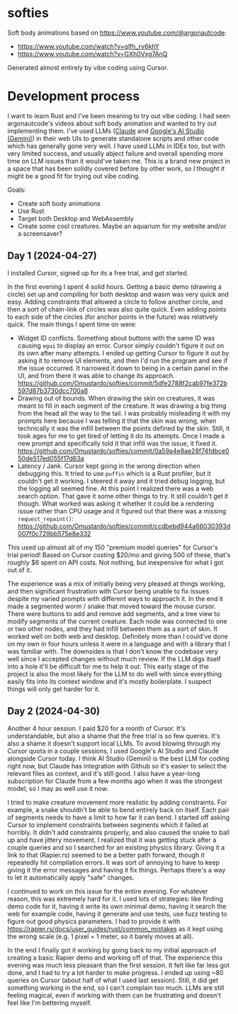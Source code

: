 # softies

Soft body animations based on https://www.youtube.com/@argonautcode:
* https://www.youtube.com/watch?v=qlfh_rv6khY
* https://www.youtube.com/watch?v=GXh0Vxg7AnQ

Generated almost entirely by vibe coding using Cursor.

# Development process

I want to learn Rust and I've been meaning to try out vibe coding. I had seen argonautcode's videos about soft body animation and wanted to try out implementing them. I've used LLMs ([Claude](https://claude.ai/new) and [Google's AI Studio (Gemini)](https://aistudio.google.com/prompts/new_chat)) in their web UIs to generate standalone scripts and other code which has generally gone very well. I have used LLMs in IDEs too, but with very limited success, and usually abject failure and overall spending more time on LLM issues than it would've taken me. This is a brand new project in a space that has been solidly covered before by other work, so I thought it might be a good fit for trying out vibe coding.

Goals:
* Create soft body animations
* Use Rust
* Target both Desktop and WebAssembly
* Create some cool creatures. Maybe an aquarium for my website and/or a screensaver?

## Day 1 (2024-04-27)

I installed Cursor, signed up for its a free trial, and got started.

In the first evening I spent 4 solid hours. Getting a basic demo (drawing a circle) set up and compiling for both desktop and wasm was very quick and easy. Adding constraints that allowed a circle to follow another circle, and then a sort of chain-link of circles was also quite quick. Even adding points to each side of the circles (for anchor points in the future) was relatively quick. The main things I spent time on were:
* Widget ID conflicts. Something about buttons with the same ID was causing `egui` to display an error. Cursor simply couldn't figure it out on its own after many attempts. I ended up getting Cursor to figure it out by asking it to remove UI elements, and then I'd run the program and see if the issue occurred. It narrowed it down to being in a certain panel in the UI, and from there it was able to change its approach. https://github.com/Omustardo/softies/commit/5dfe2788f2cab97fe372b597d87b3730dcc700a8
* Drawing out of bounds. When drawing the skin on creatures, it was meant to fill in each segment of the creature. It was drawing a big thing from the head all the way to the tail. I was probably misleading it with my prompts here because I was telling it that the skin was wrong, when technically it was the infill between the points defined by the skin. Still, it took ages for me to get tired of letting it do its attempts. Once I made a new prompt and specifically told it that infill was the issue, it fixed it. https://github.com/Omustardo/softies/commit/0a59a4e8ae28f74fdbce050de517ed055f17d63a
* Latency / Jank. Cursor kept going in the wrong direction when debugging this. It tried to use `puffin` which is a Rust profiler, but it couldn't get it working. I steered it away and it tried debug logging, but the logging all seemed fine. At this point I realized there was a web search option. That gave it some other things to try. It still couldn't get it though. What worked was asking it whether it could be a rendering issue rather than CPU usage and it figured out that there was a missing `request_repaint()`: https://github.com/Omustardo/softies/commit/ccdbebd944a66030393d007f0c729bb575e8e332

This used up almost all of my 150 "premium model queries" for Cursor's trial period! Based on Cursor costing $20/mo and giving 500 of these, that's roughly $6 spent on API costs. Not nothing, but inexpensive for what I got out of it.

The experience was a mix of initially being very pleased at things working, and then significant frustration with Cursor being unable to fix issues despite my varied prompts with different ways to approach it. In the end it made a segmented worm / snake that moved toward the mouse cursor. There were buttons to add and remove add segments, and a tree view to modify segments of the current creature. Each node was connected to one or two other nodes, and they had infill between them as a sort of skin. It worked well on both web and desktop. Definitely more than I could've done on my own in four hours unless it were in a language and with a library that I was familiar with. The downsides is that I don't know the codebase very well since I accepted changes without much review. If the LLM digs itself into a hole it'll be difficult for me to help it out. This early stage of the project is also the most likely for the LLM to do well with since everything easily fits into its context window and it's mostly boilerplate. I suspect things will only get harder for it.

## Day 2 (2024-04-30)

Another 4 hour session. I paid $20 for a month of Cursor. It's understandable, but also a shame that the free trial is so few queries. It's also a shame it doesn't support local LLMs. To avoid blowing through my Cursor quota in a couple sessions, I used Google's AI Studio and Claude alongside Cursor today. I think AI Studio (Gemini) is the best LLM for coding right now, but Claude has integration with Github so it's easier to select the relevant files as context, and it's still good. I also have a year-long subscription for Claude from a few months ago when it was the strongest model, so I may as well use it now.

I tried to make creature movement more realistic by adding constraints. For example, a snake shouldn't be able to bend entirely back on itself. Each pair of segments needs to have a limit to how far it can bend. I started off asking Cursor to implement constraints between segments which it failed at horribly. It didn't add constraints properly, and also caused the snake to ball up and have jittery movement. I realized that it was getting stuck after a couple queries and so I searched for an existing physics library. Giving it a link to that (Rapier.rs) seemed to be a better path forward, though it repeatedly hit compilation errors. It was sort of annoying to have to keep giving it the error messages and having it fix things. Perhaps there's a way to let it automatically apply "safe" changes.

I continued to work on this issue for the entire evening. For whatever reason, this was extremely hard for it. I used lots of strategies: like finding demo code for it, having it write its own minimal demo, having it search the web for example code, having it generate and use tests, use fuzz testing to figure out good physics parameters. I had to provide it with https://rapier.rs/docs/user_guides/rust/common_mistakes as it kept using the wrong scale (e.g. 1 pixel = 1 meter, so it barely moves at all).

In the end I finally got it working by going back to my initial approach of creating a basic Rapier demo and working off of that. The experience this evening was much less pleasant than the first session. It felt like far less got done, and I had to try a lot harder to make progress. I ended up using ~80 queries on Cursor (about half of what I used last session). Still, it did get something working in the end, so I can't complain too much. LLMs are still feeling magical, even if working with them can be frustrating and doesn't feel like I'm bettering myself.
